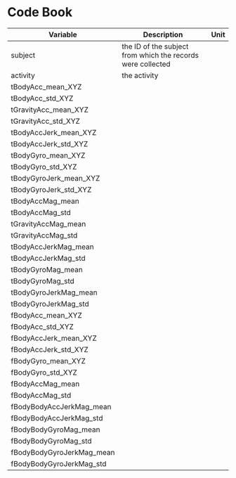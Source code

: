 Code Book 
=========

|Variable|Description|Unit|
|--------|-----------|----|
|subject| the ID of the subject from which the records were collected| |
|activity| the activity | |
|tBodyAcc_mean_XYZ| | |
|tBodyAcc_std_XYZ| | |
|tGravityAcc_mean_XYZ| | |
|tGravityAcc_std_XYZ| | |
|tBodyAccJerk_mean_XYZ| | |
|tBodyAccJerk_std_XYZ| | |
|tBodyGyro_mean_XYZ| | |
|tBodyGyro_std_XYZ| | |
|tBodyGyroJerk_mean_XYZ| | |
|tBodyGyroJerk_std_XYZ| | |
|tBodyAccMag_mean| | |
|tBodyAccMag_std| | |
|tGravityAccMag_mean| | |
|tGravityAccMag_std| | |
|tBodyAccJerkMag_mean| | |
|tBodyAccJerkMag_std| | |
|tBodyGyroMag_mean| | |
|tBodyGyroMag_std| | |
|tBodyGyroJerkMag_mean| | |
|tBodyGyroJerkMag_std| | |
|fBodyAcc_mean_XYZ| | |
|fBodyAcc_std_XYZ| | |
|fBodyAccJerk_mean_XYZ| | |
|fBodyAccJerk_std_XYZ| | |
|fBodyGyro_mean_XYZ| | |
|fBodyGyro_std_XYZ| | |
|fBodyAccMag_mean| | |
|fBodyAccMag_std| | |
|fBodyBodyAccJerkMag_mean| | |
|fBodyBodyAccJerkMag_std| | |
|fBodyBodyGyroMag_mean| | |
|fBodyBodyGyroMag_std| | |
|fBodyBodyGyroJerkMag_mean| | |
|fBodyBodyGyroJerkMag_std| | |
